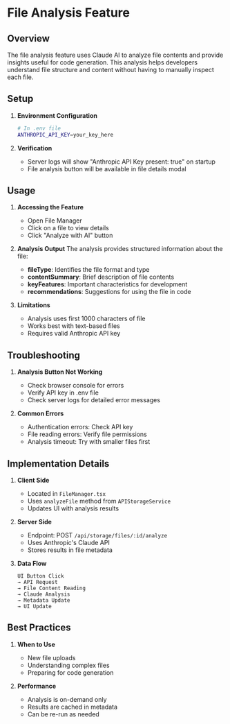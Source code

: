 # File Analysis Feature

## Overview
The file analysis feature uses Claude AI to analyze file contents and provide insights useful for code generation. This analysis helps developers understand file structure and content without having to manually inspect each file.

## Setup

1. **Environment Configuration**
   ```bash
   # In .env file
   ANTHROPIC_API_KEY=your_key_here
   ```

2. **Verification**
   - Server logs will show "Anthropic API Key present: true" on startup
   - File analysis button will be available in file details modal

## Usage

1. **Accessing the Feature**
   - Open File Manager
   - Click on a file to view details
   - Click "Analyze with AI" button

2. **Analysis Output**
   The analysis provides structured information about the file:
   - **fileType**: Identifies the file format and type
   - **contentSummary**: Brief description of file contents
   - **keyFeatures**: Important characteristics for development
   - **recommendations**: Suggestions for using the file in code

3. **Limitations**
   - Analysis uses first 1000 characters of file
   - Works best with text-based files
   - Requires valid Anthropic API key

## Troubleshooting

1. **Analysis Button Not Working**
   - Check browser console for errors
   - Verify API key in .env file
   - Check server logs for detailed error messages

2. **Common Errors**
   - Authentication errors: Check API key
   - File reading errors: Verify file permissions
   - Analysis timeout: Try with smaller files first

## Implementation Details

1. **Client Side**
   - Located in `FileManager.tsx`
   - Uses `analyzeFile` method from `APIStorageService`
   - Updates UI with analysis results

2. **Server Side**
   - Endpoint: POST `/api/storage/files/:id/analyze`
   - Uses Anthropic's Claude API
   - Stores results in file metadata

3. **Data Flow**
   ```
   UI Button Click
   → API Request
   → File Content Reading
   → Claude Analysis
   → Metadata Update
   → UI Update
   ```

## Best Practices

1. **When to Use**
   - New file uploads
   - Understanding complex files
   - Preparing for code generation

2. **Performance**
   - Analysis is on-demand only
   - Results are cached in metadata
   - Can be re-run as needed 